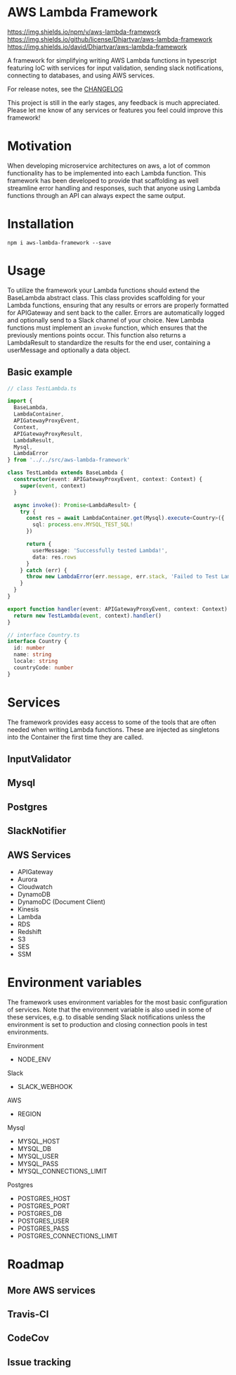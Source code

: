 # AWS Lambda Framework

https://img.shields.io/npm/v/aws-lambda-framework
https://img.shields.io/github/license/Dhjartvar/aws-lambda-framework
https://img.shields.io/david/Dhjartvar/aws-lambda-framework


A framework for simplifying writing AWS Lambda functions in typescript featuring IoC with services for input validation, sending slack notifications, connecting to databases, and using AWS services.

For release notes, see the [CHANGELOG](https://github.com/Dhjartvar/aws-lambda-framework/blob/master/CHANGELOG.md)

This project is still in the early stages, any feedback is much appreciated. Please let me know of any services or features you feel could improve this framework!

# Motivation

When developing microservice architectures on aws, a lot of common functionality has to be implemented into each Lambda function. This framework has been developed to provide that scaffolding as well streamline error handling and responses, such that anyone using Lambda functions through an API can always expect the same output.

# Installation

```
npm i aws-lambda-framework --save
```

# Usage

To utilize the framework your Lambda functions should extend the BaseLambda abstract class. This class provides scaffolding for your Lambda functions, ensuring that any results or errors are properly formatted for APIGateway and sent back to the caller. Errors are automatically logged and optionally send to a Slack channel of your choice. New Lambda functions must implement an `invoke` function, which ensures that the previously mentions points occur. This function also returns a LambdaResult to standardize the results for the end user, containing a userMessage and optionally a data object.

## Basic example

```typescript
// class TestLambda.ts

import {
  BaseLambda,
  LambdaContainer,
  APIGatewayProxyEvent,
  Context,
  APIGatewayProxyResult,
  LambdaResult,
  Mysql,
  LambdaError
} from '../../src/aws-lambda-framework'

class TestLambda extends BaseLambda {
  constructor(event: APIGatewayProxyEvent, context: Context) {
    super(event, context)
  }

  async invoke(): Promise<LambdaResult> {
    try {
      const res = await LambdaContainer.get(Mysql).execute<Country>({
        sql: process.env.MYSQL_TEST_SQL!
      })

      return {
        userMessage: 'Successfully tested Lambda!',
        data: res.rows
      }
    } catch (err) {
      throw new LambdaError(err.message, err.stack, 'Failed to Test Lambda!')
    }
  }
}

export function handler(event: APIGatewayProxyEvent, context: Context): Promise<APIGatewayProxyResult> {
  return new TestLambda(event, context).handler()
}

// interface Country.ts
interface Country {
  id: number
  name: string
  locale: string
  countryCode: number
}
```

# Services

The framework provides easy access to some of the tools that are often needed when writing Lambda functions. These are injected as singletons into the Container the first time they are called.

## InputValidator

## Mysql

## Postgres

## SlackNotifier

## AWS Services

- APIGateway
- Aurora
- Cloudwatch
- DynamoDB
- DynamoDC (Document Client)
- Kinesis
- Lambda
- RDS
- Redshift
- S3
- SES
- SSM

# Environment variables

The framework uses environment variables for the most basic configuration of services. Note that the environment variable is also used in some of these services, e.g. to disable sending Slack notifications unless the environment is set to production and closing connection pools in test environments.

Environment

- NODE_ENV

Slack

- SLACK_WEBHOOK

AWS

- REGION

Mysql

- MYSQL_HOST
- MYSQL_DB
- MYSQL_USER
- MYSQL_PASS
- MYSQL_CONNECTIONS_LIMIT

Postgres

- POSTGRES_HOST
- POSTGRES_PORT
- POSTGRES_DB
- POSTGRES_USER
- POSTGRES_PASS
- POSTGRES_CONNECTIONS_LIMIT

# Roadmap

## More AWS services

## Travis-CI

## CodeCov

## Issue tracking

